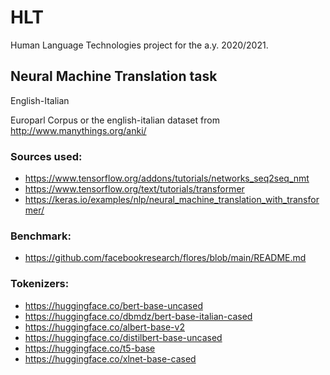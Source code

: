 # HLT
Human Language Technologies project for the a.y. 2020/2021.
## Neural Machine Translation task
English-Italian

Europarl Corpus or the english-italian dataset from http://www.manythings.org/anki/

### Sources used:
- https://www.tensorflow.org/addons/tutorials/networks_seq2seq_nmt
- https://www.tensorflow.org/text/tutorials/transformer
- https://keras.io/examples/nlp/neural_machine_translation_with_transformer/

### Benchmark:
- https://github.com/facebookresearch/flores/blob/main/README.md

### Tokenizers:
- https://huggingface.co/bert-base-uncased
- https://huggingface.co/dbmdz/bert-base-italian-cased
- https://huggingface.co/albert-base-v2
- https://huggingface.co/distilbert-base-uncased
- https://huggingface.co/t5-base
- https://huggingface.co/xlnet-base-cased
